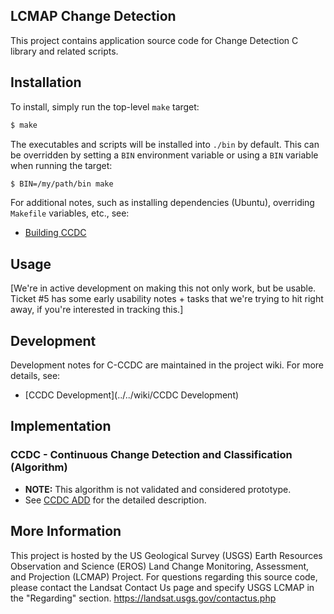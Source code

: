 ## LCMAP Change Detection

This project contains application source code for Change Detection C library
and related scripts.


## Installation

To install, simply run the top-level ``make`` target:

```bash
$ make
```

The executables and scripts will be installed into ``./bin`` by default. This
can be overridden by setting a ``BIN`` environment variable or using a ``BIN``
variable when running the target:

```bash
$ BIN=/my/path/bin make
```

For additional notes, such as installing dependencies (Ubuntu), overriding
``Makefile`` variables, etc., see:

* [Building CCDC](../..//wiki/Building-CCDC)


## Usage

[We're in active development on making this not only work, but be usable.
Ticket #5 has some early usability notes + tasks that we're trying to hit right
away, if you're interested in tracking this.]


## Development

Development notes for C-CCDC are maintained in the project wiki. For more
details, see:

 * [CCDC Development](../../wiki/CCDC Development)


## Implementation

### CCDC - Continuous Change Detection and Classification (Algorithm)

* <b>NOTE:</b> This algorithm is not validated and considered prototype.
* See [CCDC ADD](http://landsat.usgs.gov/documents/ccdc_add.pdf) for the
  detailed description.


## More Information

This project is hosted by the US Geological Survey (USGS) Earth Resources
Observation and Science (EROS) Land Change Monitoring, Assessment, and
Projection (LCMAP) Project.  For questions regarding this source code, please
contact the Landsat Contact Us page and specify USGS LCMAP in the "Regarding"
section. https://landsat.usgs.gov/contactus.php
